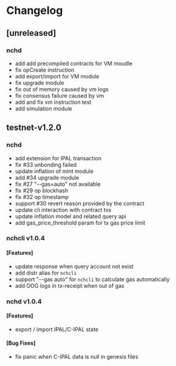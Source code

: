 # Changelog

## [unreleased]

### nchd

* add add precompiled contracts for VM moudle
* fix opCreate instruction
* add export/import for VM module
* fix upgrade module
* fix out of memory caused by vm logs
* fix consensus failure caused by vm
* add and fix vm instruction test
* add simulation module

## testnet-v1.2.0

### nchd

* add extension for IPAL transaction
* fix #33 unbonding failed
* update inflation of mint module
* add #34 upgrade module
* fix #27 "--gas=auto" not available
* fix #29 op blockhash
* fix #32 op timestamp
* support #30 revert reason provided by the contract
* update cli interaction with contract txs
* update inflation model and related query api
* add gas_price_threshold param for tx gas price limit

### nchcli v1.0.4

#### [Features]

* update response when query account not exist 
* add distr alias for ```nchcli```
* support "--gas auto" for ```nchcli``` to calculate gas automatically
* add OOG logs in tx-receipt when out of gas

### nchd v1.0.4

#### [Features]

* export / import IPAL/C-IPAL state

#### [Bug Fixes]

* fix panic when C-IPAL data is null in genesis files
